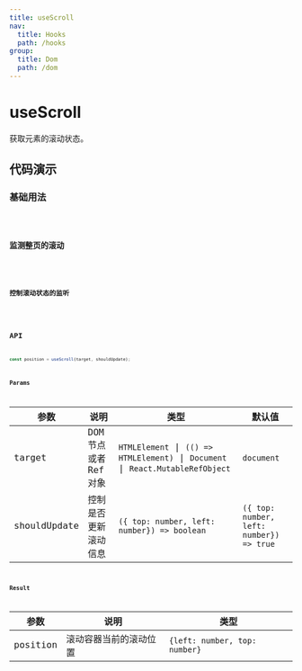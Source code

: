 ```yaml
---
title: useScroll
nav:
  title: Hooks
  path: /hooks
group:
  title: Dom
  path: /dom
---
```


# useScroll

获取元素的滚动状态。

## 代码演示

### 基础用法

<code src="./demo/demo1.tsx" />

### 监测整页的滚动

<code src="./demo/demo2.tsx" />

### 控制滚动状态的监听

<code src="./demo/demo3.tsx" />

## API

```typescript
const position = useScroll(target, shouldUpdate);
```

### Params

| 参数         | 说明                  | 类型                                                                             | 默认值                                   |
| ------------ | --------------------- | -------------------------------------------------------------------------------- | ---------------------------------------- |
| target       | DOM 节点或者 Ref 对象 | `HTMLElement` \| `(() => HTMLElement)` \| `Document` \| `React.MutableRefObject` | `document`                               |
| shouldUpdate | 控制是否更新滚动信息  | `({ top: number, left: number}) => boolean`                                      | `({ top: number, left: number}) => true` |

### Result

| 参数     | 说明                   | 类型                          |
| -------- | ---------------------- | ----------------------------- |
| position | 滚动容器当前的滚动位置 | `{left: number, top: number}` |
